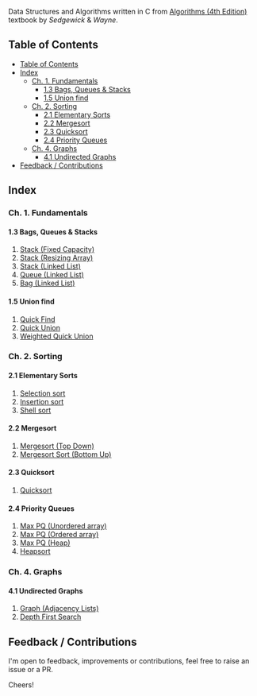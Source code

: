 
Data Structures and Algorithms written in C from [Algorithms (4th Edition)](https://algs4.cs.princeton.edu/home/) textbook by *Sedgewick* & *Wayne*.

## Table of Contents

- [Table of Contents](#table-of-contents)
- [Index](#index)
  - [Ch. 1. Fundamentals](#ch-1-fundamentals)
    - [1.3 Bags, Queues \& Stacks](#13-bags-queues--stacks)
    - [1.5 Union find](#15-union-find)
  - [Ch. 2. Sorting](#ch-2-sorting)
    - [2.1 Elementary Sorts](#21-elementary-sorts)
    - [2.2 Mergesort](#22-mergesort)
    - [2.3 Quicksort](#23-quicksort)
    - [2.4 Priority Queues](#24-priority-queues)
  - [Ch. 4. Graphs](#ch-4-graphs)
    - [4.1 Undirected Graphs](#41-undirected-graphs)
- [Feedback / Contributions](#feedback--contributions)

## Index

### Ch. 1. Fundamentals

#### 1.3 Bags, Queues & Stacks

1. [Stack (Fixed Capacity)](./lib/stack/stack_fixed_capacity/stack_fixed_capacity.c)
1. [Stack (Resizing Array)](./lib/stack/stack_resizing_array/stack_resizing_array.c)
1. [Stack (Linked List)](./src/stack_linked_list.c)
1. [Queue (Linked List)](./src/queue_linked_list.c)
1. [Bag (Linked List)](./src/bag_linked.c)

#### 1.5 Union find

1. [Quick Find](./src/quick_find.c)
1. [Quick Union](./src/quick_union.c)
1. [Weighted Quick Union](./src/quick_union_weighted.c)

### Ch. 2. Sorting

#### 2.1 Elementary Sorts

1. [Selection sort](./src/sort_selection.c)
1. [Insertion sort](./src/sort_insertion.c)
1. [Shell sort](./src/sort_shell.c)

#### 2.2 Mergesort

1. [Mergesort (Top Down)](./src/sort_merge_top_down.c)
1. [Mergesort Sort (Bottom Up)](./src/sort_merge_bottom_up.c)

#### 2.3 Quicksort

1. [Quicksort](./src/sort_quick.c)

#### 2.4 Priority Queues

1. [Max PQ (Unordered array)](./src/pq_max_array_unordered.c)
1. [Max PQ (Ordered array)](./src/pq_max_array_ordered.c)
1. [Max PQ (Heap)](./src/pq_max_heap.c)
1. [Heapsort](./src/sort_heap.c)

### Ch. 4. Graphs

#### 4.1 Undirected Graphs

1. [Graph (Adjacency Lists)](./src/graph.c)
1. [Depth First Search](./src/graph_search_dfs.c)

## Feedback / Contributions

I'm open to feedback, improvements or contributions, feel free to raise an issue
or a PR.

Cheers!
